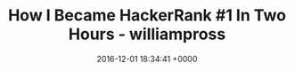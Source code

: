---
title: "How I Became HackerRank #1 In Two Hours - williampross"
date: 2016-12-01 18:34:41 +0000
url: http://williampross.com/became-hackerrank-1-two-hours/
---